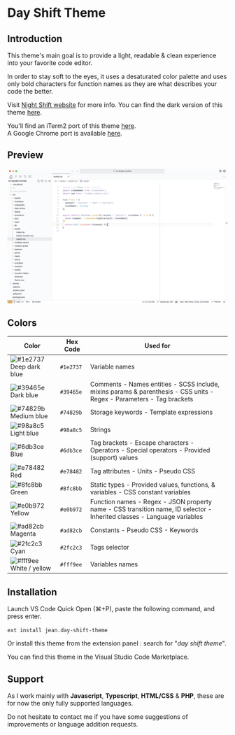 # Day Shift Theme

## Introduction

This theme's main goal is to provide a light, readable & clean experience into your favorite code editor.

In order to stay soft to the eyes, it uses a desaturated color palette and uses only bold characters for function names as they are what describes your code the better.

Visit [Night Shift website](https://jean-tinland.github.io/night-shift-demo/) for more info. You can find the dark version of this theme [here](https://marketplace.visualstudio.com/items?itemName=jean.desaturated).

You'll find an iTerm2 port of this theme [here](https://github.com/Jean-Tinland/iTerm2-theme-desaturated).\
A Google Chrome port is available [here](https://github.com/Jean-Tinland/chrome-theme-desaturated).

## Preview

![.tsx preview](./assets/preview.png)

## Colors

| Color                                                                   | Hex Code  | Used for                                                                                                                |
| ----------------------------------------------------------------------- | --------- | ----------------------------------------------------------------------------------------------------------------------- |
| ![#1e2737](https://placehold.co/15/1e2737/000000?text=.) Deep dark blue | `#1e2737` | Variable names                                                                                                          |
| ![#39465e](https://placehold.co/15/39465e/000000?text=.) Dark blue      | `#39465e` | Comments - Names entities - SCSS include, mixins params & parenthesis - CSS units - Regex - Parameters - Tag brackets   |
| ![#74829b](https://placehold.co/15/74829b/000000?text=.) Medium blue    | `#74829b` | Storage keywords - Template expressions                                                                                 |
| ![#98a8c5](https://placehold.co/15/98a8c5/000000?text=.) Light blue     | `#98a8c5` | Strings                                                                                                                 |
| ![#6db3ce](https://placehold.co/15/6db3ce/000000?text=.) Blue           | `#6db3ce` | Tag brackets - Escape characters - Operators - Special operators - Provided (support) values                            |
| ![#e78482](https://placehold.co/15/e78482/000000?text=.) Red            | `#e78482` | Tag attributes - Units - Pseudo CSS                                                                                     |
| ![#8fc8bb](https://placehold.co/15/8fc8bb/000000?text=.) Green          | `#8fc8bb` | Static types - Provided values, functions, & variables - CSS constant variables                                         |
| ![#e0b972](https://placehold.co/15/e0b972/000000?text=.) Yellow         | `#e0b972` | Function names - Regex - JSON property name - CSS transition name, ID selector - Inherited classes - Language variables |
| ![#ad82cb](https://placehold.co/15/ad82cb/000000?text=.) Magenta        | `#ad82cb` | Constants - Pseudo CSS - Keywords                                                                                       |
| ![#2fc2c3](https://placehold.co/15/2fc2c3/000000?text=.) Cyan           | `#2fc2c3` | Tags selector                                                                                                           |
| ![#fff9ee](https://placehold.co/15/fff9ee/000000?text=.) White / yellow | `#fff9ee` | Variables names                                                                                                         |

## Installation

Launch VS Code Quick Open (⌘+P), paste the following command, and press enter.

`ext install jean.day-shift-theme`

Or install this theme from the extension panel : search for "_day shift theme_".

You can find this theme in the Visual Studio Code Marketplace.

## Support

As I work mainly with **Javascript**, **Typescript**, **HTML/CSS** & **PHP**, these are for now the only fully supported languages.

Do not hesitate to contact me if you have some suggestions of improvements or language addition requests.

